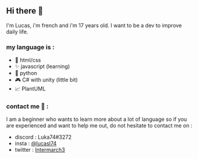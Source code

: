 ## Hi there 👋

I'm Lucas, i'm french and i'm 17 years old.
I want to be a dev to improve daily life.

### my language is :
- 🔗 html/css 
- ✨ javascript (learning)
- 🐍 python
- 🎮 C# with unity (little bit)
- 📈 PlantUML

### contact me 📧 :
I am a beginner who wants to learn more about a lot of language so if you are experienced and want to help me out,
do not hesitate to contact me on : 
* discord : Luka74#3272
* insta : [@lucasl74](https://www.instagram.com/lucasl74/)
* twitter : [Intermarch3](https://www.twitter.com/intermarch3/)
